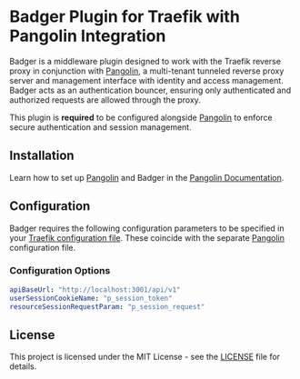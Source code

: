 # Badger Plugin for Traefik with Pangolin Integration

Badger is a middleware plugin designed to work with the Traefik reverse proxy in conjunction with [Pangolin](https://github.com/fosrl/pangolin), a multi-tenant tunneled reverse proxy server and management interface with identity and access management. Badger acts as an authentication bouncer, ensuring only authenticated and authorized requests are allowed through the proxy.

This plugin is **required** to be configured alongside [Pangolin](https://github.com/fosrl/pangolin) to enforce secure authentication and session management.

## Installation

Learn how to set up [Pangolin](https://github.com/fosrl/pangolin) and Badger in the [Pangolin Documentation](https://github.com/fosrl/pangolin).

## Configuration

Badger requires the following configuration parameters to be specified in your [Traefik configuration file](https://doc.traefik.io/traefik/getting-started/configuration-overview/). These coincide with the separate [Pangolin](https://github.com/fosrl/pangolin) configuration file.

### Configuration Options

```yaml
apiBaseUrl: "http://localhost:3001/api/v1"
userSessionCookieName: "p_session_token"
resourceSessionRequestParam: "p_session_request"
```

## License

This project is licensed under the MIT License - see the [LICENSE](LICENSE) file for details.
